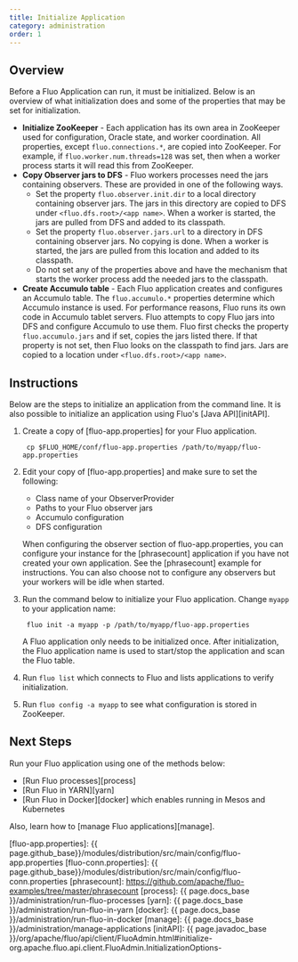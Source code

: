 ```yaml
---
title: Initialize Application
category: administration
order: 1
---
```


## Overview

Before a Fluo Application can run, it must be initialized.  Below is an overview of what
initialization does and some of the properties that may be set for initialization.

 * **Initialize ZooKeeper** - Each application has its own area in ZooKeeper used for configuration,
   Oracle state, and worker coordination. All properties, except `fluo.connections.*`, are copied
   into ZooKeeper. For example, if `fluo.worker.num.threads=128` was set, then when a worker process
   starts it will read this from ZooKeeper.
 * **Copy Observer jars to DFS** - Fluo workers processes need the jars containing observers. These
   are provided in one of the following ways.
   * Set the property `fluo.observer.init.dir` to a local directory containing observer jars. The
     jars in this directory are copied to DFS under `<fluo.dfs.root>/<app name>`. When a worker is
     started, the jars are pulled from DFS and added to its classpath.
   * Set the property `fluo.observer.jars.url` to a directory in DFS containing observer jars.  No
     copying is done. When a worker is started, the jars are pulled from this location and added to
     its classpath.
   * Do not set any of the properties above and have the mechanism that starts the worker process
     add the needed jars to the classpath.
 * **Create Accumulo table** - Each Fluo application creates and configures an Accumulo table. The
   `fluo.accumulo.*` properties determine which Accumulo instance is used. For performance reasons,
   Fluo runs its own code in Accumulo tablet servers. Fluo attempts to copy Fluo jars into DFS and
   configure Accumulo to use them. Fluo first checks the property `fluo.accumulo.jars` and if set,
   copies the jars listed there. If that property is not set, then Fluo looks on the classpath to
   find jars. Jars are copied to a location under `<fluo.dfs.root>/<app name>`.

## Instructions

Below are the steps to initialize an application from the command line. It is also possible to
initialize an application using Fluo's [Java API][initAPI].

1. Create a copy of [fluo-app.properties] for your Fluo application. 

        cp $FLUO_HOME/conf/fluo-app.properties /path/to/myapp/fluo-app.properties

2. Edit your copy of [fluo-app.properties] and make sure to set the following:

    * Class name of your ObserverProvider
    * Paths to your Fluo observer jars
    * Accumulo configuration
    * DFS configuration

   When configuring the observer section of fluo-app.properties, you can configure your instance for the
   [phrasecount] application if you have not created your own application. See the [phrasecount]
   example for instructions. You can also choose not to configure any observers but your workers will
   be idle when started.

3. Run the command below to initialize your Fluo application. Change `myapp` to your application name:

        fluo init -a myapp -p /path/to/myapp/fluo-app.properties

   A Fluo application only needs to be initialized once. After initialization, the Fluo application
   name is used to start/stop the application and scan the Fluo table.

4. Run `fluo list` which connects to Fluo and lists applications to verify initialization.

5. Run `fluo config -a myapp` to see what configuration is stored in ZooKeeper.

## Next Steps

Run your Fluo application using one of the methods below:

* [Run Fluo processes][process]
* [Run Fluo in YARN][yarn]
* [Run Fluo in Docker][docker] which enables running in Mesos and Kubernetes

Also, learn how to [manage Fluo applications][manage].

[fluo-app.properties]: {{ page.github_base}}/modules/distribution/src/main/config/fluo-app.properties
[fluo-conn.properties]: {{ page.github_base}}/modules/distribution/src/main/config/fluo-conn.properties
[phrasecount]: https://github.com/apache/fluo-examples/tree/master/phrasecount
[process]: {{ page.docs_base }}/administration/run-fluo-processes
[yarn]: {{ page.docs_base }}/administration/run-fluo-in-yarn
[docker]: {{ page.docs_base }}/administration/run-fluo-in-docker
[manage]: {{ page.docs_base }}/administration/manage-applications
[initAPI]: {{ page.javadoc_base }}/org/apache/fluo/api/client/FluoAdmin.html#initialize-org.apache.fluo.api.client.FluoAdmin.InitializationOptions-
